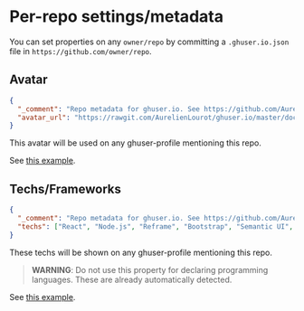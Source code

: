 # Per-repo settings/metadata

You can set properties on any `owner/repo` by committing a `.ghuser.io.json` file in
`https://github.com/owner/repo`.

## Avatar

```json
{
  "_comment": "Repo metadata for ghuser.io. See https://github.com/AurelienLourot/ghuser.io/blob/master/docs/repo-settings.md",
  "avatar_url": "https://rawgit.com/AurelienLourot/ghuser.io/master/docs/logo_square.png"
}
```

This avatar will be used on any ghuser-profile mentioning this repo.

See [this example](../.ghuser.io.json).

## Techs/Frameworks

```json
{
  "_comment": "Repo metadata for ghuser.io. See https://github.com/AurelienLourot/ghuser.io/blob/master/docs/repo-settings.md",
  "techs": ["React", "Node.js", "Reframe", "Bootstrap", "Semantic UI", "AWS"]
}
```

These techs will be shown on any ghuser-profile mentioning this repo.

> **WARNING**: Do not use this property for declaring programming languages. These are already
> automatically detected.

See [this example](../.ghuser.io.json).
